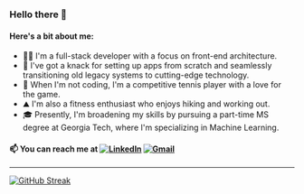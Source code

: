 <!--
**buihdk/buihdk** is a ✨ _special_ ✨ repository because its `README.md` (this file) appears on your GitHub profile.

Here are some ideas to get you started:

- 🔭 I’m currently working on ...
- 🌱 I’m currently learning ...
- 👯 I’m looking to collaborate on ...
- 🤔 I’m looking for help with ...
- 💬 Ask me about ...
- 📫 How to reach me: ...
- 😄 Pronouns: ...
- ⚡ Fun fact: ...
-->

### Hello there 👋
#### Here's a bit about me: 
- 👨‍💻 I'm a full-stack developer with a focus on front-end architecture.
- 🔄 I've got a knack for setting up apps from scratch and seamlessly transitioning old legacy systems to cutting-edge technology.
- 🎾 When I'm not coding, I'm a competitive tennis player with a love for the game.
- ⛰️ I'm also a fitness enthusiast who enjoys hiking and working out.
- 🎓 Presently, I'm broadening my skills by pursuing a part-time MS degree at Georgia Tech, where I'm specializing in Machine Learning.


#### 📫 You can reach me at [![LinkedIn](https://img.shields.io/badge/LinkedIn-0077b5?style=flat-square&logo=linkedin)](https://www.linkedin.com/in/buihdk/) [![Gmail](https://img.shields.io/badge/Gmail-f2a60c?style=flat-square&logo=gmail)](mailto:buihdk@gmail.com)

---

<!--START_SECTION:waka-->
<!--END_SECTION:waka-->

[![GitHub Streak](https://streak-stats.demolab.com?user=buihdk&theme=transparent&hide_border=true)](https://git.io/streak-stats)
